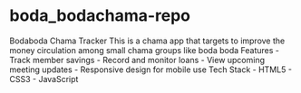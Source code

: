 # boda_bodachama-repo
Bodaboda Chama Tracker This is a chama app that targets to improve the money circulation among small chama groups like boda boda  Features - Track member savings - Record and monitor loans - View upcoming meeting updates - Responsive design for mobile use   Tech Stack - HTML5 - CSS3 - JavaScript  
